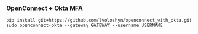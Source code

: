 ### OpenConnect + Okta MFA

```
pip install git+https://github.com/lvoloshyn/openconnect_with_okta.git
sudo openconnect-okta --gateway GATEWAY --username USERNAME
```